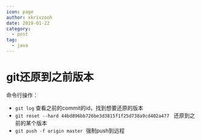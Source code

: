 ```yaml
---
icon: page
author: xkrivzooh
date: 2019-01-22
category:
  - post
tag:
  - java
---
```


# git还原到之前版本

命令行操作：
- `git log` 查看之前的commit的id，找到想要还原的版本
- `git reset --hard 44bd896bb726be3d3815f1f25d738a9cd402a477`   还原到之前的某个版本
- `git push -f origin master`  强制push到远程
